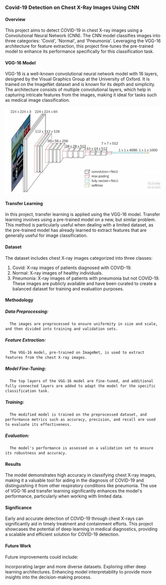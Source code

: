 ### Covid-19 Detection on Chest X-Ray Images Using CNN

#### Overview
This project aims to detect COVID-19 in chest X-ray images using a Convolutional Neural Network (CNN). The CNN model classifies images into three categories: 'Covid', 'Normal', and 'Pneumonia'. Leveraging the VGG-16 architecture for feature extraction, this project fine-tunes the pre-trained model to enhance its performance specifically for this classification task.

#### VGG-16 Model
VGG-16 is a well-known convolutional neural network model with 16 layers, designed by the Visual Graphics Group at the University of Oxford. It is trained on the ImageNet dataset and is known for its depth and simplicity. The architecture consists of multiple convolutional layers, which help in capturing intricate features from the images, making it ideal for tasks such as medical image classification.

![VGG16 model](vgg16.png)

#### Transfer Learning
In this project, transfer learning is applied using the VGG-16 model. Transfer learning involves using a pre-trained model on a new, but similar problem. This method is particularly useful when dealing with a limited dataset, as the pre-trained model has already learned to extract features that are generally useful for image classification.

#### Dataset
The dataset includes chest X-ray images categorized into three classes:

1. Covid: X-ray images of patients diagnosed with COVID-19.
2. Normal: X-ray images of healthy individuals.
3. Pneumonia: X-ray images of patients with pneumonia but not COVID-19.
These images are publicly available and have been curated to create a balanced dataset for training and evaluation purposes.

#### Methodology
##### Data Preprocessing: 
      The images are preprocessed to ensure uniformity in size and scale, and then divided into training and validation sets.
##### Feature Extraction: 
      The VGG-16 model, pre-trained on ImageNet, is used to extract features from the chest X-ray images.
##### Model Fine-Tuning: 
      The top layers of the VGG-16 model are fine-tuned, and additional fully connected layers are added to adapt the model for the specific classification task.
##### Training: 
      The modified model is trained on the preprocessed dataset, and performance metrics such as accuracy, precision, and recall are used to evaluate its effectiveness.
##### Evaluation: 
      The model's performance is assessed on a validation set to ensure its robustness and accuracy.

#### Results
The model demonstrates high accuracy in classifying chest X-ray images, making it a valuable tool for aiding in the diagnosis of COVID-19 and distinguishing it from other respiratory conditions like pneumonia. The use of VGG-16 and transfer learning significantly enhances the model's performance, particularly when working with limited data.

#### Significance
Early and accurate detection of COVID-19 through chest X-rays can significantly aid in timely treatment and containment efforts. This project showcases the potential of deep learning in medical diagnostics, providing a scalable and efficient solution for COVID-19 detection.

#### Future Work
Future improvements could include:

Incorporating larger and more diverse datasets.
Exploring other deep learning architectures.
Enhancing model interpretability to provide more insights into the decision-making process.
